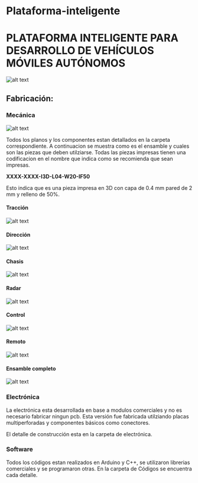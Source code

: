 # Plataforma-inteligente
<h1>PLATAFORMA INTELIGENTE PARA DESARROLLO DE VEHÍCULOS MÓVILES AUTÓNOMOS</h1>

![alt text](https://github.com/alanjurnetb/plataforma_autonoma/blob/master/Planos/Imagenes/photo_2018-07-25_19-28-11.jpg?raw=true)

<h2>Fabricación:</h2>
<h3>Mecánica</h3>


![alt text](https://github.com/alanjurnetb/plataforma_autonoma/blob/master/Planos/Imagenes/P01-02.jpg?raw=true)


Todos los planos y los componentes estan detallados en la carpeta correspondiente.
A continuacion se muestra como es el ensamble y cuales son las piezas que deben utilziarse.
Todas las piezas impresas tienen una codificacion en el nombre que indica como se recomienda que sean impresas.

<b>XXXX-XXXX-I3D-L04-W20-IF50</b>

Esto indica que es una pieza impresa en 3D con capa de 0.4 mm pared de 2 mm y relleno de 50%.

<h4>Tracción</h4>

![alt text](https://github.com/alanjurnetb/plataforma_autonoma/blob/master/Planos/Imagenes/P01-T04.jpg?raw=true)
<h4>Dirección</h4>

![alt text](https://github.com/alanjurnetb/plataforma_autonoma/blob/master/Planos/Imagenes/P01-D04.jpg?raw=true)
<h4>Chasis</h4>

![alt text](https://github.com/alanjurnetb/plataforma_autonoma/blob/master/Planos/Imagenes/P01-CH04.jpg?raw=true)
<h4>Radar</h4>

![alt text](https://github.com/alanjurnetb/plataforma_autonoma/blob/master/Planos/Imagenes/P01-R02.jpg?raw=true)
<h4>Control</h4>

![alt text](https://github.com/alanjurnetb/plataforma_autonoma/blob/master/Planos/Imagenes/P01-CT01.jpg?raw=true)
<h4>Remoto</h4>

![alt text](https://github.com/alanjurnetb/plataforma_autonoma/blob/master/Planos/Imagenes/P01-R01.jpg?raw=true)
<h4>Ensamble completo</h4>

![alt text](https://github.com/alanjurnetb/plataforma_autonoma/blob/master/Planos/Imagenes/P01-02.jpg?raw=true)
<h3>Electrónica</h3>

La electrónica esta desarrollada en base a modulos comerciales y no es necesario fabricar ningun pcb. Esta versión fue fabricada utilziando placas multiperforadas y componentes básicos como conectores.

El detalle de construcción esta en la carpeta de electrónica.

<h3>Software</h3>
Todos los códigos estan realizados en Arduino y C++, se utilizaron librerias comerciales y se programaron otras. En la carpeta de Códigos se encuentra cada detalle.
